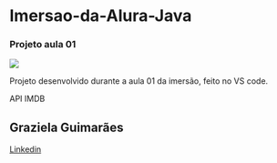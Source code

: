 # <h1> Imersao-da-Alura-Java </h1>
<h3>Projeto aula 01</h3>

<img src = "https://images.unsplash.com/photo-1623859763838-a304cbfd4901?ixlib=rb-1.2.1&ixid=MnwxMjA3fDB8MHxwaG90by1wYWdlfHx8fGVufDB8fHx8&auto=format&fit=crop&w=580&q=80">

<p>Projeto desenvolvido durante a aula 01 da imersão, feito no VS code.</p>

<p>API IMDB</p>

<h2>Graziela Guimarães</h2>

<a href = "https://www.linkedin.com/in/graziela-guimar%C3%A3es-a99b5a209/">Linkedin</a>
